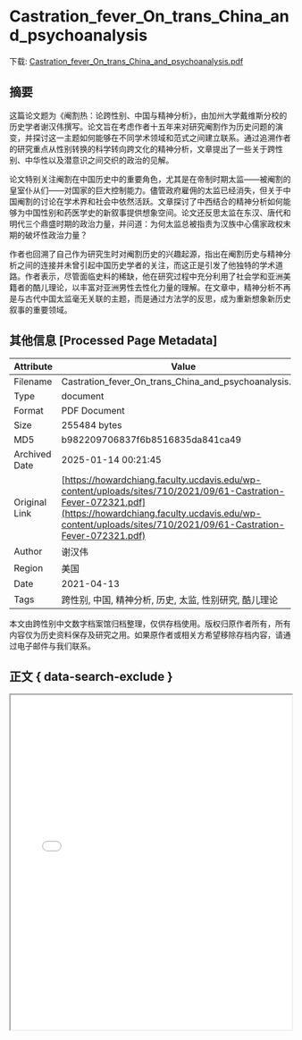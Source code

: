 # Castration_fever_On_trans_China_and_psychoanalysis

<!-- tcd_download_link -->
下载: <a href="../Castration_fever_On_trans_China_and_psychoanalysis.pdf" download>Castration_fever_On_trans_China_and_psychoanalysis.pdf</a>
<!-- tcd_download_link_end -->

## 摘要

<!-- tcd_abstract -->
这篇论文题为《阉割热：论跨性别、中国与精神分析》，由加州大学戴维斯分校的历史学者谢汉伟撰写。论文旨在考虑作者十五年来对研究阉割作为历史问题的演变，并探讨这一主题如何能够在不同学术领域和范式之间建立联系。通过追溯作者的研究重点从性别转换的科学转向跨文化的精神分析，文章提出了一些关于跨性别、中华性以及潜意识之间交织的政治的见解。

论文特别关注阉割在中国历史中的重要角色，尤其是在帝制时期太监——被阉割的皇室仆从们——对国家的巨大控制能力。儘管政府雇佣的太监已经消失，但关于中国阉割的讨论在学术界和社会中依然活跃。文章探讨了中西结合的精神分析如何能够为中国性别和药医学史的新叙事提供想象空间。论文还反思太监在东汉、唐代和明代三个鼎盛时期的政治力量，并问道：为何太监总被指责为汉族中心儒家政权末期的破坏性政治力量？

作者也回溯了自己作为研究生时对阉割历史的兴趣起源，指出在阉割历史与精神分析之间的连接并未曾引起中国历史学者的关注，而这正是引发了他独特的学术道路。作者表示，尽管面临史料的稀缺，他在研究过程中充分利用了社会学和亚洲美籍者的酷儿理论，以丰富对亚洲男性去性化力量的理解。在文章中，精神分析不再是与古代中国太监毫无关联的主题，而是通过方法学的反思，成为重新想象新历史叙事的重要领域。

<!-- tcd_abstract_end -->

## 其他信息 [Processed Page Metadata]

| Attribute       | Value                                  |
|-----------------|----------------------------------------|
| Filename        | Castration_fever_On_trans_China_and_psychoanalysis.pdf                             |
| Type            | document                                 |
| Format          | PDF Document                               |
| Size            | 255484 bytes                           |
| MD5             | b982209706837f6b8516835da841ca49                                  |
| Archived Date   | 2025-01-14 00:21:45                             |
| Original Link   | [https://howardchiang.faculty.ucdavis.edu/wp-content/uploads/sites/710/2021/09/61-Castration-Fever-072321.pdf](https://howardchiang.faculty.ucdavis.edu/wp-content/uploads/sites/710/2021/09/61-Castration-Fever-072321.pdf)                         |
| Author          | 谢汉伟                               |
| Region          | 美国                               |
| Date            | 2021-04-13                                 |
| Tags            | 跨性别, 中国, 精神分析, 历史, 太监, 性别研究, 酷儿理论                                 |

本文由跨性别中文数字档案馆归档整理，仅供存档使用。版权归原作者所有，所有内容仅为历史资料保存及研究之用。如果原作者或相关方希望移除存档内容，请通过电子邮件与我们联系。

## 正文 { data-search-exclude }

<!-- tcd_main_text -->
<iframe src="../Castration_fever_On_trans_China_and_psychoanalysis.pdf" width="100%" height="600px">
    <p>无法显示PDF，请下载查看。</p>
</iframe>
<!-- tcd_main_text_end -->

